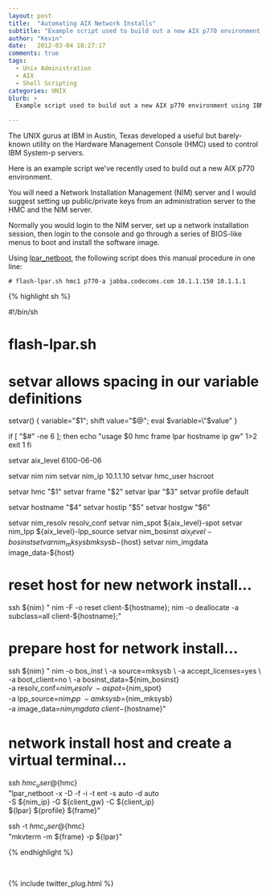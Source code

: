 ```yaml
---
layout: post
title:  "Automating AIX Network Installs"
subtitle: "Example script used to build out a new AIX p770 environment using IBM Hardware Management Console (HMC)"
author: "Kevin"
date:   2012-03-04 18:27:17
comments: true
tags:
  - Unix Administration
  - AIX
  - Shell Scripting
categories: UNIX
blurb: >
  Example script used to build out a new AIX p770 environment using IBM Hardware Management Console (HMC).

---
```



The UNIX gurus at IBM in Austin, Texas developed a useful but barely-known utility on the Hardware Management Console (HMC) used to control IBM System-p servers.

Here is an example script we've recently used to build out a new AIX p770 environment.

You will need a Network Installation Management (NIM) server and I would suggest setting up public/private keys from an administration server to the HMC and the NIM server.

Normally you would login to the NIM server, set up a network installation session, then login to the console and go through a series of BIOS-like menus to boot and install the software image.

Using <a href="https://www.ibm.com/developerworks/wikis/display/virtualization/lpar_netboot">lpar_netboot</a>, the following script does this manual procedure in one line:


`# flash-lpar.sh hmc1 p770-a jabba.codecoms.com 10.1.1.150 10.1.1.1`


{% highlight sh %}

#!/bin/sh
# flash-lpar.sh

# setvar allows spacing in our variable definitions
setvar() {
  variable="$1"; shift
  value="$@";    eval $variable=\"$value\"
}

if [ "$#" -ne 6 ]; then
  echo "usage $0 hmc frame lpar hostname ip gw" 1>2
  exit 1
fi

setvar aix_level  6100-06-06

setvar nim        nim
setvar nim_ip     10.1.1.10
setvar hmc_user   hscroot

setvar hmc        "$1"
setvar frame      "$2"
setvar lpar       "$3"
setvar profile    default

setvar hostname   "$4"
setvar hostip     "$5"
setvar hostgw     "$6"

setvar nim_resolv   resolv_conf
setvar nim_spot     ${aix_level}-spot
setvar nim_lpp      ${aix_level}-lpp_source
setvar nim_bosinst  ${aix_level}-bosinst
setvar nim_mksysb   mksysb-${host}
setvar nim_imgdata  image_data-${host}

# reset host for new network install...

ssh ${nim} "
  nim -F -o reset client-${hostname};
  nim -o deallocate -a subclass=all client-${hostname};"


# prepare host for network install...

ssh ${nim} "
  nim -o bos_inst                         \
         -a source=mksysb                 \
         -a accept_licenses=yes           \
         -a boot_client=no                \
         -a bosinst_data=${nim_bosinst}   \
         -a resolv_conf=${nim_resolv}     \
         -a spot=${nim_spot}              \
         -a lpp_source=${nim_lpp}         \
         -a mksysb=${nim_mksysb}          \
         -a image_data=${nim_imgdata}     \
         client-${hostname}"

# network install host and create a virtual terminal...

ssh ${hmc_user}@${hmc} \
  "lpar_netboot -x -D -f -i -t ent -s auto -d auto \
   -S ${nim_ip} -G ${client_gw} -C ${client_ip}  \
   ${lpar} ${profile} ${frame}"

ssh -t ${hmc_user}@${hmc} \
  "mkvterm -m ${frame} -p ${lpar}"

{% endhighlight %}


<p>&nbsp;</p>
{% include twitter_plug.html %}
